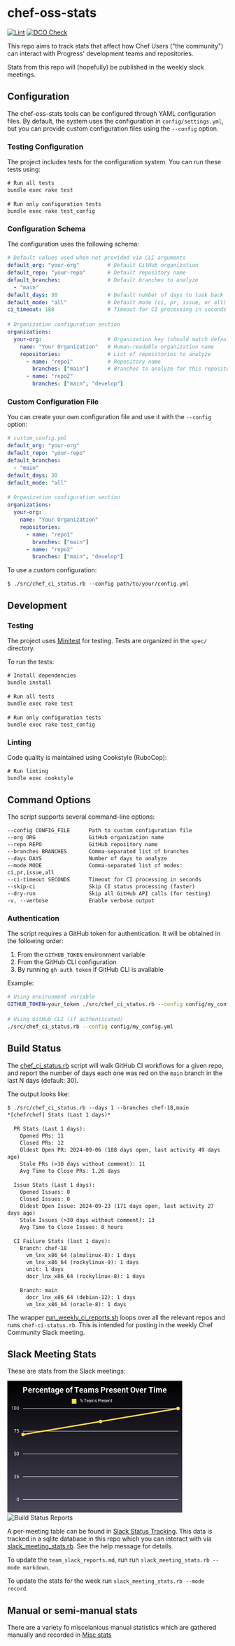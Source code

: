 # chef-oss-stats

[![Lint](https://github.com/jaymzh/chef-oss-stats/actions/workflows/lint.yml/badge.svg)](https://github.com/jaymzh/chef-oss-stats/actions/workflows/lint.yml)
[![DCO Check](https://github.com/jaymzh/chef-oss-stats/actions/workflows/dco.yml/badge.svg)](https://github.com/jaymzh/chef-oss-stats/actions/workflows/dco.yml)

This repo aims to track stats that affect how Chef Users ("the community") can
interact with Progress' development teams and repositories.

Stats from this repo will (hopefully) be published in the weekly slack meetings.

## Configuration

The chef-oss-stats tools can be configured through YAML configuration files.
By default, the system uses the configuration in `config/settings.yml`, but you can
provide custom configuration files using the `--config` option.

### Testing Configuration

The project includes tests for the configuration system. You can run these tests using:

```shell
# Run all tests
bundle exec rake test

# Run only configuration tests
bundle exec rake test_config
```

### Configuration Schema

The configuration uses the following schema:

```yaml
# Default values used when not provided via CLI arguments
default_org: "your-org"         # Default GitHub organization
default_repo: "your-repo"       # Default repository name
default_branches:               # Default branches to analyze
  - "main"
default_days: 30                # Default number of days to look back
default_mode: "all"             # Default mode (ci, pr, issue, or all)
ci_timeout: 180                 # Timeout for CI processing in seconds (default: 180)

# Organization configuration section
organizations:
  your-org:                     # Organization key (should match default_org for default behavior)
    name: "Your Organization"   # Human-readable organization name
    repositories:               # List of repositories to analyze
      - name: "repo1"           # Repository name
        branches: ["main"]      # Branches to analyze for this repository
      - name: "repo2"
        branches: ["main", "develop"]
```

### Custom Configuration File

You can create your own configuration file and use it with the `--config` option:

```yaml
# custom_config.yml
default_org: "your-org"
default_repo: "your-repo"
default_branches: 
  - "main"
default_days: 30
default_mode: "all"

# Organization configuration section
organizations:
  your-org:
    name: "Your Organization"
    repositories:
      - name: "repo1"
        branches: ["main"]
      - name: "repo2"
        branches: ["main", "develop"]
```

To use a custom configuration:

```shell
$ ./src/chef_ci_status.rb --config path/to/your/config.yml
```

## Development

### Testing

The project uses [Minitest](https://github.com/seattlerb/minitest) for testing. Tests are organized in the `spec/` directory.

To run the tests:

```shell
# Install dependencies
bundle install

# Run all tests
bundle exec rake test

# Run only configuration tests
bundle exec rake test_config
```

### Linting

Code quality is maintained using Cookstyle (RuboCop):

```shell
# Run linting
bundle exec cookstyle
```

## Command Options

The script supports several command-line options:

```
--config CONFIG_FILE      Path to custom configuration file
--org ORG                 GitHub organization name
--repo REPO               GitHub repository name
--branches BRANCHES       Comma-separated list of branches
--days DAYS               Number of days to analyze
--mode MODE               Comma-separated list of modes: ci,pr,issue,all
--ci-timeout SECONDS      Timeout for CI processing in seconds
--skip-ci                 Skip CI status processing (faster)
--dry-run                 Skip all GitHub API calls (for testing)
-v, --verbose             Enable verbose output
```

### Authentication

The script requires a GitHub token for authentication. It will be obtained in the following order:
1. From the `GITHUB_TOKEN` environment variable
2. From the GitHub CLI configuration
3. By running `gh auth token` if GitHub CLI is available

Example:
```bash
# Using environment variable
GITHUB_TOKEN=your_token ./src/chef_ci_status.rb --config config/my_config.yml

# Using GitHub CLI (if authenticated)
./src/chef_ci_status.rb --config config/my_config.yml
```

## Build Status

The [chef_ci_status.rb](src/chef_ci_status.rb) script will walk GitHub CI
workflows for a given repo, and report the number of days each one was red on
the `main` branch in the last N days (default: 30).

The output looks like:

```shell
$ ./src/chef_ci_status.rb --days 1 --branches chef-18,main
*[chef/chef] Stats (Last 1 days)*

  PR Stats (Last 1 days):
    Opened PRs: 11
    Closed PRs: 12
    Oldest Open PR: 2024-09-06 (188 days open, last activity 49 days ago)
    Stale PRs (>30 days without comment): 11
    Avg Time to Close PRs: 1.26 days

  Issue Stats (Last 1 days):
    Opened Issues: 0
    Closed Issues: 0
    Oldest Open Issue: 2024-09-23 (171 days open, last activity 27 days ago)
    Stale Issues (>30 days without comment): 13
    Avg Time to Close Issues: 0 hours

  CI Failure Stats (last 1 days):
    Branch: chef-18
      vm_lnx_x86_64 (almalinux-8): 1 days
      vm_lnx_x86_64 (rockylinux-9): 1 days
      unit: 1 days
      docr_lnx_x86_64 (rockylinux-8): 1 days

    Branch: main
      docr_lnx_x86_64 (debian-12): 1 days
      vm_lnx_x86_64 (oracle-8): 1 days
```

The wrapper [run_weekly_ci_reports.sh](src/run_weekly_ci_reports.sh) loops
over all the relevant repos and runs `chef-ci-status.rb`. This is intended
for posting in the weekly Chef Community Slack meeting.

## Slack Meeting Stats

These are stats from the Slack meetings:

![Attendance](images/attendance-small.png) ![Build Status
Reports](images/build_status-small.png)

A per-meeting table can be found in [Slack Status
Tracking](team_slack_reports.md). This data is tracked in a sqlite database in
this repo which you can interact with via
[slack_meeting_stats.rb](src/slack_meeting_stats.rb). See the help message for
details.

To update the `team_slack_reports.md`, run run `slack_meeting_stats.rb --mode
markdown`.

To update the stats for the week run `slack_meeting_stats.rb --mode record`.

## Manual or semi-manual stats

There are a variety fo miscelanious manual statistics which are gathered
manually and recorded in [Misc stats](manual_stats/misc.md)
